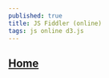 ```yaml
---
published: true
title: JS Fiddler (online)
tags: js online d3.js
---
```

## [Home](https://jsfiddle.net/gerardofurtado/o67wycnt/)

